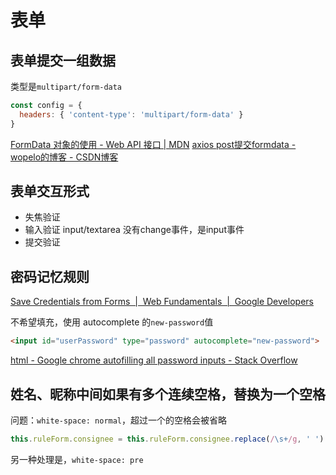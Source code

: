 # 表单

## 表单提交一组数据
类型是`multipart/form-data`
```js
const config = {
  headers: { 'content-type': 'multipart/form-data' }
}
```

[FormData 对象的使用 - Web API 接口 | MDN](https://developer.mozilla.org/zh-CN/docs/Web/API/FormData/Using_FormData_Objects)
[axios post提交formdata - wopelo的博客 - CSDN博客](http://blog.csdn.net/wopelo/article/details/78783442)

## 表单交互形式
  - 失焦验证
  - 输入验证
    input/textarea 没有change事件，是input事件
  - 提交验证

## 密码记忆规则

[Save Credentials from Forms  |  Web Fundamentals  |  Google Developers](https://developers.google.com/web/fundamentals/security/credential-management/save-forms)

不希望填充，使用 autocomplete 的`new-password`值
```html
<input id="userPassword" type="password" autocomplete="new-password">
```
[html - Google chrome autofilling all password inputs - Stack Overflow](https://stackoverflow.com/questions/23156578/google-chrome-autofilling-all-password-inputs)
## 姓名、昵称中间如果有多个连续空格，替换为一个空格

问题：`white-space: normal`，超过一个的空格会被省略
```js
this.ruleForm.consignee = this.ruleForm.consignee.replace(/\s+/g, ' ')
```
另一种处理是，`white-space: pre`

